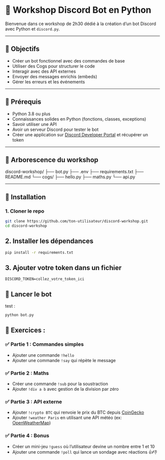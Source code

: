 # 🤖 Workshop Discord Bot en Python

Bienvenue dans ce workshop de 2h30 dédié à la création d’un bot Discord avec Python et `discord.py`.

---

## 🎯 Objectifs

- Créer un bot fonctionnel avec des commandes de base
- Utiliser des Cogs pour structurer le code
- Interagir avec des API externes
- Envoyer des messages enrichis (embeds)
- Gérer les erreurs et les événements

---

## 🧠 Prérequis

- Python 3.8 ou plus
- Connaissances solides en Python (fonctions, classes, exceptions)
- Savoir utiliser une API
- Avoir un serveur Discord pour tester le bot
- Créer une application sur [Discord Developer Portal](https://discord.com/developers/applications) et récupérer un token

---

## 📁 Arborescence du workshop

discord-workshop/
├── bot.py
├── .env
├── requirements.txt
├── README.md
└── cogs/
├── hello.py
├── maths.py
└── api.py

---

## 🧰 Installation

### 1. Cloner le repo

```bash
git clone https://github.com/ton-utilisateur/discord-workshop.git
cd discord-workshop
```

## 2. Installer les dépendances
```bash
pip install -r requirements.txt
```
## 3. Ajouter votre token dans un fichier

```.env
DISCORD_TOKEN=collez_votre_token_ici
```

## 🚀 Lancer le bot
test :
```bash
python bot.py
```

## 💪 Exercices :

### ✅ Partie 1 : Commandes simples

- Ajouter une commande `!hello`
- Ajouter une commande `!say` qui répète le message

### ✅ Partie 2 : Maths

- Créer une commande `!sub` pour la soustraction
- Ajouter `!div a b` avec gestion de la division par zéro

### ✅ Partie 3 : API externe

- Ajouter `!crypto BTC` qui renvoie le prix du BTC depuis [CoinGecko](https://www.coingecko.com/)
- Ajouter `!weather Paris` en utilisant une API météo (ex: [OpenWeatherMap](https://openweathermap.org/api))

### ✅ Partie 4 : Bonus

- Créer un mini-jeu `!guess` où l’utilisateur devine un nombre entre 1 et 10
- Ajouter une commande `!poll` qui lance un sondage avec réactions 👍👎




